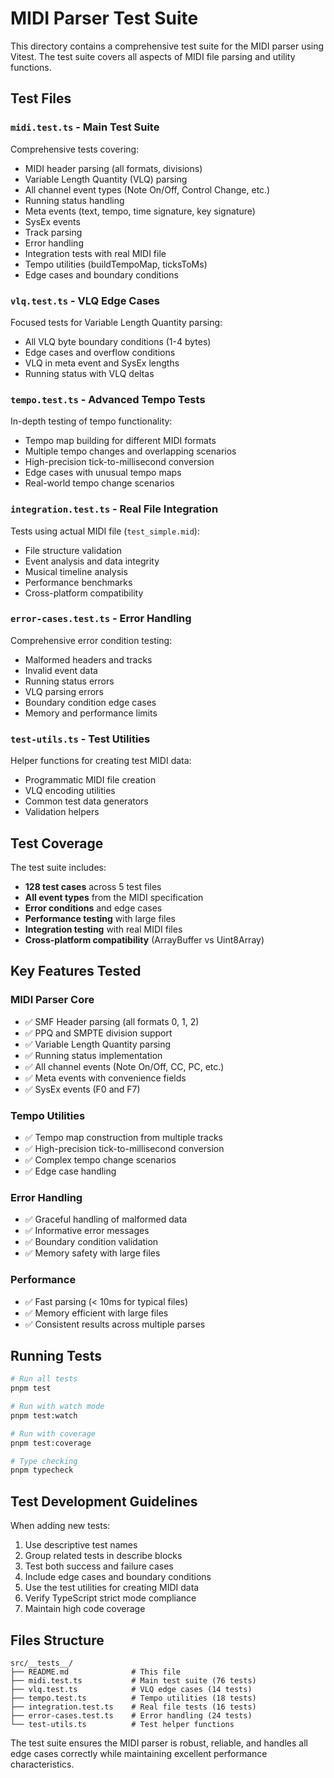 # MIDI Parser Test Suite

This directory contains a comprehensive test suite for the MIDI parser using Vitest. The test suite covers all aspects of MIDI file parsing and utility functions.

## Test Files

### `midi.test.ts` - Main Test Suite
Comprehensive tests covering:
- MIDI header parsing (all formats, divisions)
- Variable Length Quantity (VLQ) parsing
- All channel event types (Note On/Off, Control Change, etc.)
- Running status handling
- Meta events (text, tempo, time signature, key signature)
- SysEx events
- Track parsing
- Error handling
- Integration tests with real MIDI file
- Tempo utilities (buildTempoMap, ticksToMs)
- Edge cases and boundary conditions

### `vlq.test.ts` - VLQ Edge Cases
Focused tests for Variable Length Quantity parsing:
- All VLQ byte boundary conditions (1-4 bytes)
- Edge cases and overflow conditions
- VLQ in meta event and SysEx lengths
- Running status with VLQ deltas

### `tempo.test.ts` - Advanced Tempo Tests
In-depth testing of tempo functionality:
- Tempo map building for different MIDI formats
- Multiple tempo changes and overlapping scenarios
- High-precision tick-to-millisecond conversion
- Edge cases with unusual tempo maps
- Real-world tempo change scenarios

### `integration.test.ts` - Real File Integration
Tests using actual MIDI file (`test_simple.mid`):
- File structure validation
- Event analysis and data integrity
- Musical timeline analysis
- Performance benchmarks
- Cross-platform compatibility

### `error-cases.test.ts` - Error Handling
Comprehensive error condition testing:
- Malformed headers and tracks
- Invalid event data
- Running status errors
- VLQ parsing errors
- Boundary condition edge cases
- Memory and performance limits

### `test-utils.ts` - Test Utilities
Helper functions for creating test MIDI data:
- Programmatic MIDI file creation
- VLQ encoding utilities
- Common test data generators
- Validation helpers

## Test Coverage

The test suite includes:
- **128 test cases** across 5 test files
- **All event types** from the MIDI specification
- **Error conditions** and edge cases
- **Performance testing** with large files
- **Integration testing** with real MIDI files
- **Cross-platform compatibility** (ArrayBuffer vs Uint8Array)

## Key Features Tested

### MIDI Parser Core
- ✅ SMF Header parsing (all formats 0, 1, 2)
- ✅ PPQ and SMPTE division support
- ✅ Variable Length Quantity parsing
- ✅ Running status implementation
- ✅ All channel events (Note On/Off, CC, PC, etc.)
- ✅ Meta events with convenience fields
- ✅ SysEx events (F0 and F7)

### Tempo Utilities
- ✅ Tempo map construction from multiple tracks
- ✅ High-precision tick-to-millisecond conversion
- ✅ Complex tempo change scenarios
- ✅ Edge case handling

### Error Handling
- ✅ Graceful handling of malformed data
- ✅ Informative error messages
- ✅ Boundary condition validation
- ✅ Memory safety with large files

### Performance
- ✅ Fast parsing (< 10ms for typical files)
- ✅ Memory efficient with large files
- ✅ Consistent results across multiple parses

## Running Tests

```bash
# Run all tests
pnpm test

# Run with watch mode
pnpm test:watch

# Run with coverage
pnpm test:coverage

# Type checking
pnpm typecheck
```

## Test Development Guidelines

When adding new tests:
1. Use descriptive test names
2. Group related tests in describe blocks
3. Test both success and failure cases
4. Include edge cases and boundary conditions
5. Use the test utilities for creating MIDI data
6. Verify TypeScript strict mode compliance
7. Maintain high code coverage

## Files Structure

```
src/__tests__/
├── README.md              # This file
├── midi.test.ts           # Main test suite (76 tests)
├── vlq.test.ts            # VLQ edge cases (14 tests)
├── tempo.test.ts          # Tempo utilities (18 tests)
├── integration.test.ts    # Real file tests (16 tests)
├── error-cases.test.ts    # Error handling (24 tests)
└── test-utils.ts          # Test helper functions
```

The test suite ensures the MIDI parser is robust, reliable, and handles all edge cases correctly while maintaining excellent performance characteristics.